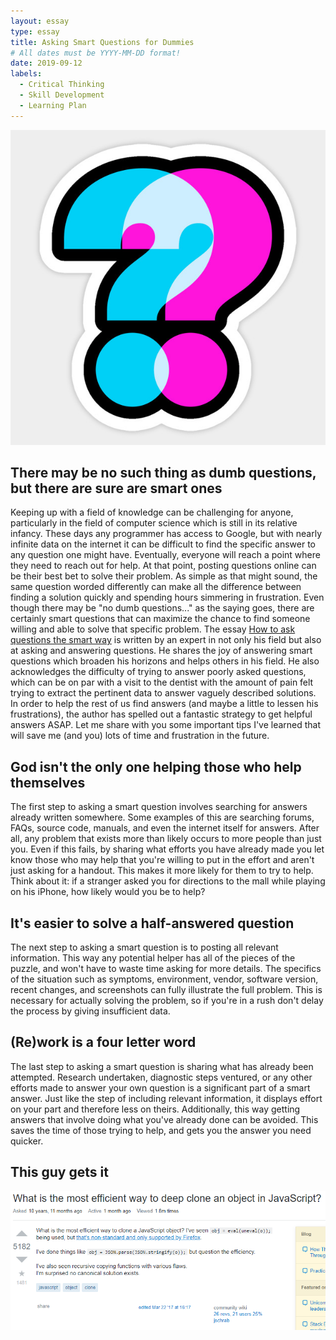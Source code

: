 ```yaml
---
layout: essay
type: essay
title: Asking Smart Questions for Dummies
# All dates must be YYYY-MM-DD format!
date: 2019-09-12
labels:
  - Critical Thinking
  - Skill Development
  - Learning Plan
---
```


<img class="ui tiny left circular floated image" src="../images/QM.jpg">

## There may be no such thing as dumb questions, but there are sure are smart ones

  Keeping up with a field of knowledge can be challenging for anyone, particularly in the field of computer science which is still in its relative infancy.  These days any programmer has access to Google, but with nearly infinite data on the internet it can be difficult to find the specific answer to any question one might have.  Eventually, everyone will reach a point where they need to reach out for help.  At that point, posting questions online can be their best bet to solve their problem.  As simple as that might sound, the same question worded differently can make all the difference between finding a solution quickly and spending hours simmering in frustration.  Even though there may be "no dumb questions..." as the saying goes, there are certainly smart questions that can maximize the chance to find someone willing and able to solve that specific problem.  The essay <a href="http://www.catb.org/esr/faqs/smart-questions.html">How to ask questions the smart way</a> is written by an expert in not only his field but also at asking and answering questions.  He shares the joy of answering smart questions which broaden his horizons and helps others in his field.  He also acknowledges the difficulty of trying to answer poorly asked questions, which can be on par with a visit to the dentist with the amount of pain felt trying to extract the pertinent data to answer vaguely described solutions.  In order to help the rest of us find answers (and maybe a little to lessen his frustrations), the author has spelled out a fantastic strategy to get helpful answers ASAP.  Let me share with you some important tips I've learned that will save me (and you) lots of time and frustration in the future.
  
## God isn't the only one helping those who help themselves
  
  The first step to asking a smart question involves searching for answers already written somewhere.  Some examples of this are searching forums, FAQs, source code, manuals, and even the internet itself for answers.  After all, any problem that exists more than likely occurs to more people than just you.  Even if this fails, by sharing what efforts you have already made you let know those who may help that you're willing to put in the effort and aren't just asking for a handout.  This makes it more likely for them to try to help.  Think about it: if a stranger asked you for directions to the mall while playing on his iPhone, how likely would you be to help?
  
## It's easier to solve a half-answered question

  The next step to asking a smart question is to posting all relevant information.  This way any potential helper has all of the pieces of the puzzle, and won't have to waste time asking for more details.  The specifics of the situation such as symptoms, environment, vendor, software version, recent changes,  and screenshots can fully illustrate the full problem.  This is necessary for actually solving the problem, so if you're in a rush don't delay the process by giving insufficient data.
  
## (Re)work is a four letter word
  
  The last step to asking a smart question is sharing what has already been attempted.  Research undertaken, diagnostic steps ventured, or any other efforts made to answer your own question is a significant part of a smart answer.  Just like the step of including relevant information, it displays effort on your part and therefore less on theirs.  Additionally, this way getting answers that involve doing what you've already done can be avoided. This saves the time of those trying to help, and gets you the answer you need quicker.
  
## This guy gets it

<img class="ui tiny left circular floated image" src="../images/SQ.png">

